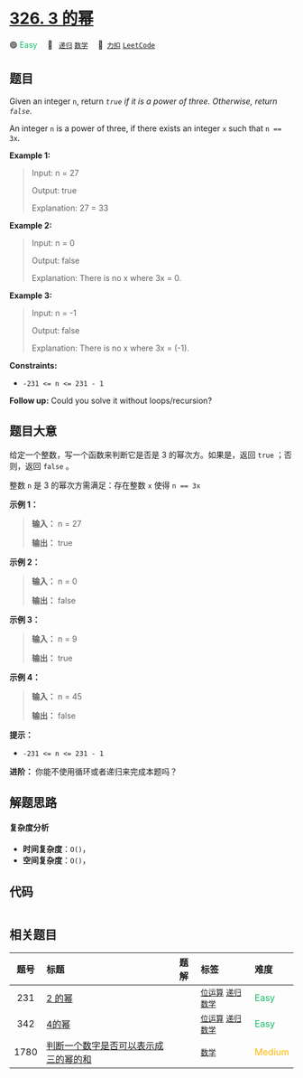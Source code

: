 # [326. 3 的幂](https://2xiao.github.io/leetcode-js/problem/0326.html)

🟢 <font color=#15bd66>Easy</font>&emsp; 🔖&ensp; [`递归`](/tag/recursion.md) [`数学`](/tag/math.md)&emsp; 🔗&ensp;[`力扣`](https://leetcode.cn/problems/power-of-three) [`LeetCode`](https://leetcode.com/problems/power-of-three)

## 题目

Given an integer `n`, return _`true` if it is a power of three. Otherwise,
return `false`_.

An integer `n` is a power of three, if there exists an integer `x` such that
`n == 3x`.



**Example 1:**

> Input: n = 27
> 
> Output: true
> 
> Explanation: 27 = 33

**Example 2:**

> Input: n = 0
> 
> Output: false
> 
> Explanation: There is no x where 3x = 0.

**Example 3:**

> Input: n = -1
> 
> Output: false
> 
> Explanation: There is no x where 3x = (-1).

**Constraints:**

  * `-231 <= n <= 231 - 1`



**Follow up:** Could you solve it without loops/recursion?


## 题目大意

给定一个整数，写一个函数来判断它是否是 3 的幂次方。如果是，返回 `true` ；否则，返回 `false` 。

整数 `n` 是 3 的幂次方需满足：存在整数 `x` 使得 `n == 3x`



**示例 1：**

> 
> 
> 
> 
> 
> **输入：** n = 27
> 
> **输出：** true
> 
> 

**示例 2：**

> 
> 
> 
> 
> 
> **输入：** n = 0
> 
> **输出：** false
> 
> 

**示例 3：**

> 
> 
> 
> 
> 
> **输入：** n = 9
> 
> **输出：** true
> 
> 

**示例 4：**

> 
> 
> 
> 
> 
> **输入：** n = 45
> 
> **输出：** false
> 
> 



**提示：**

  * `-231 <= n <= 231 - 1`



**进阶：** 你能不使用循环或者递归来完成本题吗？


## 解题思路

#### 复杂度分析

- **时间复杂度**：`O()`，
- **空间复杂度**：`O()`，

## 代码

```javascript

```

## 相关题目

<!-- prettier-ignore -->
| 题号 | 标题 | 题解 | 标签 | 难度 |
| :------: | :------ | :------: | :------ | :------ |
| 231 | [2 的幂](https://leetcode.com/problems/power-of-two) |  |  [`位运算`](/tag/bit-manipulation.md) [`递归`](/tag/recursion.md) [`数学`](/tag/math.md) | <font color=#15bd66>Easy</font> |
| 342 | [4的幂](https://leetcode.com/problems/power-of-four) |  |  [`位运算`](/tag/bit-manipulation.md) [`递归`](/tag/recursion.md) [`数学`](/tag/math.md) | <font color=#15bd66>Easy</font> |
| 1780 | [判断一个数字是否可以表示成三的幂的和](https://leetcode.com/problems/check-if-number-is-a-sum-of-powers-of-three) |  |  [`数学`](/tag/math.md) | <font color=#ffb800>Medium</font> |